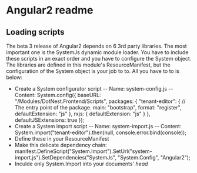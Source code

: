 # Angular2 readme



## Loading scripts

The beta 3 release of Angular2 depends on 6 3rd party libraries. The most important one is the SystemJs dynamic module loader.
You have to include these scripts in an exact order and you have to configure the System object.
The libraries are defined in this module's ResourceManifest, but the configuration of the System object is your job to to.
All you have to to is below:
- Create a System configurator script
-- Name: system-config.js
-- Content: 
System.config({
    baseURL: "/Modules/DotNest.Frontend/Scripts",
    packages: {
        "tenant-editor": {
            // The entry point of the package.
            main: "bootstrap",
            format: "register",
            defaultExtension: "js"
        },
        rxjs: {
            defaultExtension: "js"
        }
    },
    defaultJSExtensions: true
});
- Create a System import script
-- Name: system-import.js
-- Content: 
System.import("tenant-editor").then(null, console.error.bind(console));
- Define these in your ResourceManifest
- Make this delicate dependency chain: manifest.DefineScript("System.Import").SetUrl("system-import.js").SetDependencies("SystemJs", "System.Config", "Angular2");
- Inculde only System.Import into your documents' _head_